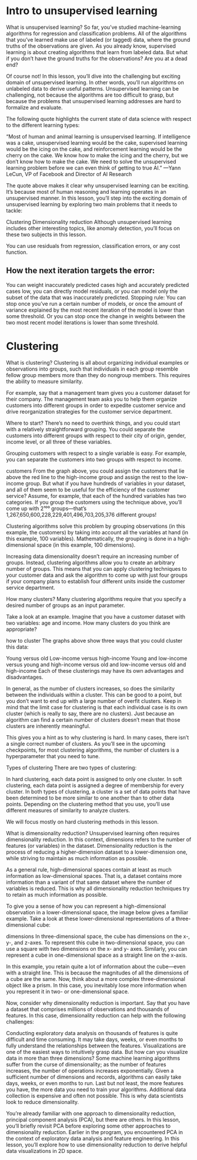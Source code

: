 # Intro to unsupervised learning
What is unsupervised learning?
So far, you’ve studied machine-learning algorithms for regression and classification problems. All of the algorithms that you’ve learned make use of labeled (or tagged) data, where the ground truths of the observations are given. As you already know, supervised learning is about creating algorithms that learn from labeled data. But what if you don’t have the ground truths for the observations? Are you at a dead end?

Of course not! In this lesson, you’ll dive into the challenging but exciting domain of unsupervised learning. In other words, you’ll run algorithms on unlabeled data to derive useful patterns. Unsupervised learning can be challenging, not because the algorithms are too difficult to grasp, but because the problems that unsupervised learning addresses are hard to formalize and evaluate.

The following quote highlights the current state of data science with respect to the different learning types:

“Most of human and animal learning is unsupervised learning. If intelligence was a cake, unsupervised learning would be the cake, supervised learning would be the icing on the cake, and reinforcement learning would be the cherry on the cake. We know how to make the icing and the cherry, but we don’t know how to make the cake. We need to solve the unsupervised learning problem before we can even think of getting to true AI.” —Yann LeCun, VP of Facebook and Director of AI Research

The quote above makes it clear why unsupervised learning can be exciting. It’s because most of human reasoning and learning operates in an unsupervised manner. In this lesson, you’ll step into the exciting domain of unsupervised learning by exploring two main problems that it needs to tackle:

Clustering
Dimensionality reduction
Although unsupervised learning includes other interesting topics, like anomaly detection, you’ll focus on these two subjects in this lesson.


You can use residuals from regression, classification errors, or any cost function.
## How the next iteration targets the error: 
You can weight inaccurately predicted cases high and accurately predicted cases low, you can directly model residuals, or you can model only the subset of the data that was inaccurately predicted.
Stopping rule: You can stop once you’ve run a certain number of models, or once the amount of variance explained by the most recent iteration of the model is lower than some threshold. Or you can stop once the change in weights between the two most recent model iterations is lower than some threshold.


# Clustering
What is clustering?
Clustering is all about organizing individual examples or observations into groups, such that individuals in each group resemble fellow group members more than they do nongroup members. This requires the ability to measure similarity.

For example, say that a management team gives you a customer dataset for their company. The management team asks you to help them organize customers into different groups in order to expedite customer service and drive reorganization strategies for the customer service department.

Where to start? There’s no need to overthink things, and you could start with a relatively straightforward grouping. You could separate the customers into different groups with respect to their city of origin, gender, income level, or all three of these variables.

Grouping customers with respect to a single variable is easy. For example, you can separate the customers into two groups with respect to income.

customers
From the graph above, you could assign the customers that lie above the red line to the high-income group and assign the rest to the low-income group. But what if you have hundreds of variables in your dataset, and all of them seem to be useful for the efficiency of the customer service? Assume, for example, that each of the hundred variables has two categories. If you group the customers using the technique above, you’ll come up with 2¹⁰⁰ groups—that’s 1,267,650,600,228,229,401,496,703,205,376 different groups!

Clustering algorithms solve this problem by grouping observations (in this example, the customers) by taking into account all the variables at hand (in this example, 100 variables). Mathematically, the grouping is done in a high-dimensional space (in this example, 100 dimensions).

Increasing data dimensionality doesn’t require an increasing number of groups. Instead, clustering algorithms allow you to create an arbitrary number of groups. This means that you can apply clustering techniques to your customer data and ask the algorithm to come up with just four groups if your company plans to establish four different units inside the customer service department.

How many clusters?
Many clustering algorithms require that you specify a desired number of groups as an input parameter.

Take a look at an example. Imagine that you have a customer dataset with two variables: age and income. How many clusters do you think are appropriate?

how to cluster
The graphs above show three ways that you could cluster this data:

Young versus old
Low-income versus high-income
Young and low-income versus young and high-income versus old and low-income versus old and high-income
Each of these clusterings may have its own advantages and disadvantages.

In general, as the number of clusters increases, so does the similarity between the individuals within a cluster. This can be good to a point, but you don’t want to end up with a large number of overfit clusters. Keep in mind that the limit case for clustering is that each individual case is its own cluster (which is really to say, there are no clusters). Just because an algorithm can find a certain number of clusters doesn’t mean that those clusters are inherently meaningful.

This gives you a hint as to why clustering is hard. In many cases, there isn’t a single correct number of clusters. As you’ll see in the upcoming checkpoints, for most clustering algorithms, the number of clusters is a hyperparameter that you need to tune.

Types of clustering
There are two types of clustering:

In hard clustering, each data point is assigned to only one cluster.
In soft clustering, each data point is assigned a degree of membership for every cluster.
In both types of clustering, a cluster is a set of data points that have been determined to be more similar to one another than to other data points. Depending on the clustering method that you use, you’ll use different measures of similarity to analyze clusters.

We will focus mostly on hard clustering methods in this lesson.

What is dimensionality reduction?
Unsupervised learning often requires dimensionality reduction. In this context, dimensions refers to the number of features (or variables) in the dataset. Dimensionality reduction is the process of reducing a higher-dimension dataset to a lower-dimension one, while striving to maintain as much information as possible.

As a general rule, high-dimensional spaces contain at least as much information as low-dimensional spaces. That is, a dataset contains more information than a variant of that same dataset where the number of variables is reduced. This is why all dimensionality reduction techniques try to retain as much information as possible.

To give you a sense of how you can represent a high-dimensional observation in a lower-dimensional space, the image below gives a familiar example. Take a look at these lower-dimensional representations of a three-dimensional cube:

dimensions
In three-dimensional space, the cube has dimensions on the x-, y-, and z-axes. To represent this cube in two-dimensional space, you can use a square with two dimensions on the x- and y- axes. Similarly, you can represent a cube in one-dimensional space as a straight line on the x-axis.

In this example, you retain quite a lot of information about the cube—even with a straight line. This is because the magnitudes of all the dimensions of a cube are the same. Now, think about a more complex three-dimensional object like a prism. In this case, you inevitably lose more information when you represent it in two- or one-dimensional space.

Now, consider why dimensionality reduction is important. Say that you have a dataset that comprises millions of observations and thousands of features. In this case, dimensionality reduction can help with the following challenges:

Conducting exploratory data analysis on thousands of features is quite difficult and time consuming. It may take days, weeks, or even months to fully understand the relationships between the features.
Visualizations are one of the easiest ways to intuitively grasp data. But how can you visualize data in more than three dimensions?
Some machine learning algorithms suffer from the curse of dimensionality; as the number of features increases, the number of operations increases exponentially. Given a sufficient number of dimensions and records, algorithms can easily take days, weeks, or even months to run.
Last but not least, the more features you have, the more data you need to train your algorithms. Additional data collection is expensive and often not possible.
This is why data scientists look to reduce dimensionality.

You’re already familiar with one approach to dimensionality reduction, principal component analysis (PCA), but there are others. In this lesson, you’ll briefly revisit PCA before exploring some other approaches to dimensionality reduction. Earlier in the program, you encountered PCA in the context of exploratory data analysis and feature engineering. In this lesson, you’ll explore how to use dimensionality reduction to derive helpful data visualizations in 2D space.








